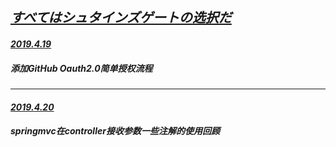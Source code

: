 ## <u>*すべてはシュタインズゲートの选択だ*</u>

#### *<u>2019.4.19</u>*

##### 添加GitHub Oauth2.0简单授权流程

------

#### *<u>2019.4.20</u>*

##### springmvc在controller接收参数一些注解的使用回顾

